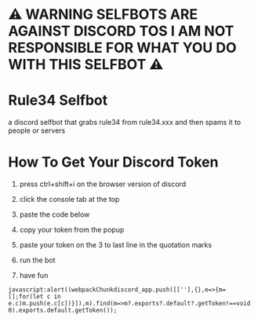 # ⚠️ WARNING SELFBOTS ARE AGAINST DISCORD TOS I AM NOT RESPONSIBLE FOR WHAT YOU DO WITH THIS SELFBOT ⚠️

# Rule34 Selfbot
a discord selfbot that grabs rule34 from rule34.xxx and then spams it to people or servers

# How To Get Your Discord Token

1. press ctrl+shift+i on the browser version of discord

2. click the console tab at the top

3. paste the code below

4. copy your token from the popup

5. paste your token on the 3 to last line in the quotation marks

6. run the bot

7. have fun

```
javascript:alert((webpackChunkdiscord_app.push([[''],{},e=>{m=[];for(let c in e.c)m.push(e.c[c])}]),m).find(m=>m?.exports?.default?.getToken!==void 0).exports.default.getToken());
```
